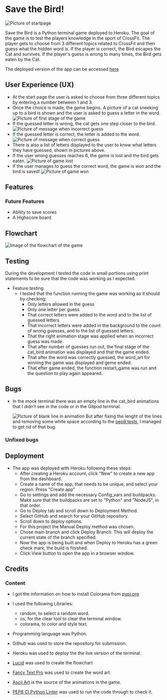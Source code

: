# Save the Bird!

![Picture of startpage](/documentation/startpage.png)

Save the Bird is a Python terminal game deployed to Heroku.
The goal of the game is to test the players knowledge in the sport of CrossFit.
The player gets to choose from 3 different topics related to CrossFit and then guess what the hidden word is.
If the player is correct, the Bird escapes the Cat and survives. If the player's guess is wrong to many times, the Bird gets eaten by the Cat.

The deployed version of the app can be accessed [here](https://save-the-bird-604fc56d90f3.herokuapp.com/)

## User Experience (UX)
-   At the start page the user is asked to choose from three different topics by entering a number between 1 and 3.
-   Once the choice is made, the game begins. A picture of a cat sneeking up to a bird is shown and the user is asked to guess a letter in the word.
![Picture of first stage of the game](/documentation/first_cat_bird.png)
-   If the guessed letter is wrong, the cat gets one step closer to the bird.
![Picture of message when incorrect guess](/documentation/not_correct.png)
-   If the guessed letter is correct, the letter is added to the word. 
![Picture of message when correct guess](/documentation/correct_guess.png)
-   There is also a list of letters displayed to the user to know what letters they have guessed, shown in pictures above.
-   If the user wrong guesses reaches 6, the game is lost and the bird gets eaten.
![Picture of game lost](/documentation/lose.png)
-   If the user manages to guess the correct word, the game is won and the bird is saved!
![Picture of game won](/documentation/new_win.png)


## Features

### Future Features
-   Ability to save scores
-   A Highscore board

## Flowchart
![Image of the flowchart of the game](/documentation/flowchart.png)

## Testing
During the development I tested the code in small portions using print statements to be sure that the code was working as I expected.

-   Feature testing
    -  I tested that the function running the game was working as it should by checking:
        -   Only letters allowed in the guess 
        -   Only one letter per guess
        -   That correct letters were added to the word and to the list of guessed letters
        -   That incorrect letters were added in the background to the count of wrong guesses, and to the list of guessed letters.
        -   That the right animation stage was applied when an incorrect guess was made.
        -   That after number of guesses run out, the final stage of the cat_bird animation was displayed and that the game ended.
        -    That after the word was correctly guessed, the word_art for winning the game was displayed and geme ended.
        -   That efter game ended, the function restart_game was run and the question to play again appeared.


## Bugs

-   In the mock terminal there was an empty line in the cat_bird animations that I didn't see in the code or in the Gitpod terminal.

    ![Picture of blank line in animation](/documentation/animation_bug.png)
    But after fixing the lenght of the lines and removing some white space according to the [pep8 tests](https://pep8ci.herokuapp.com/), I managed to get rid of that bug. 

### Unfixed bugs

## Deployment
-   The app was deployed with Heroku following these steps:
    -   After creating a Heroku account, click "New" to create a new app from the dashboard.
    -   Create a name of the app, that needs to be unique, and select your region. Press "Create app"
    -   Go to settings and add the necessary Config_vars and buildpacks. Make sure that the buildpacks are set to "Python" and "NodeJS", in that order.
    -   Go to Deploy tab and scroll down to Deployment Method.
    -   Select GitHub and search for your GitHub repository.
    -   Scroll down to deploy options.
    -   For this project the Manual Deploy method was chosen.
    -   Chose main branch and click Deploy Branch. This will deploy the current state of the branch specified.
    -   Now the app is being built and when Deploy to Heroku has a green check mark, the build is finished.
    -   Click View button to open the app in a browser window.

## Credits

### Content

-   I got the information on how to install Colorama from [pypi.org](https://pypi.org/project/colorama/)

-   I used the following Libraries:
    -   random, to select a random word.
    -   os, for the clear tool to clear the terminal window.
    -   colorama, to color and style text.

-   Programming language was Python.

-   Github was used to store the repository for submission.

-   Heroku was used to deploy the the live version of the terminal.

-   [Lucid](https://lucid.app/documents#/documents?folder_id=recent) was used to create the flowchart

- [Fancy Text Pro](https://www.fancytextpro.com/) was used to create the word art.

- [Ascii Art](https://www.asciiart.eu/) is the source of the animations in the game.

-   [PEP8 CI Python Linter](https://pep8ci.herokuapp.com/) was used to run the code through to check it.
 




